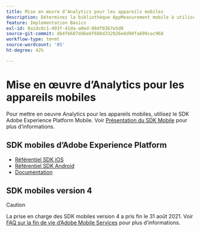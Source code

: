 ```yaml
---
title: Mise en œuvre d’Analytics pour les appareils mobiles
description: Déterminez la bibliothèque AppMeasurement mobile à utiliser.
feature: Implementation Basics
exl-id: 8a1dc0c1-493f-41da-a0ed-08df0367e5d8
source-git-commit: d64f6687dd6e6f688d332926e6d90fa699cac968
workflow-type: tm+mt
source-wordcount: '85'
ht-degree: 42%

---
```


# Mise en œuvre d’Analytics pour les appareils mobiles

Pour mettre en oeuvre Analytics pour les appareils mobiles, utilisez le SDK Adobe Experience Platform Mobile. Voir [Présentation du SDK Mobile](aep-edge/mobile-sdk/overview.md) pour plus d’informations.

## SDK mobiles d’Adobe Experience Platform

* [Référentiel SDK iOS](https://github.com/adobe/aepsdk-analytics-ios)
* [Référentiel SDK Android](https://github.com/adobe/aepsdk-analytics-android)
* [Documentation](https://sdkdocs.com/)

## SDK mobiles version 4

>[!CAUTION]
>
>La prise en charge des SDK mobiles version 4 a pris fin le 31 août 2021. Voir [FAQ sur la fin de vie d’Adobe Mobile Services](https://experienceleague.adobe.com/docs/discontinued/using/mobile-services.html) pour plus d’informations.

